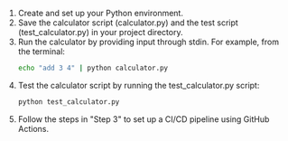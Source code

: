 1. Create and set up your Python environment.
2. Save the calculator script (calculator.py) and the test script (test_calculator.py) in your project directory.
3. Run the calculator by providing input through stdin. For example, from the terminal:
    ```bash
    echo "add 3 4" | python calculator.py

4. Test the calculator script by running the test_calculator.py script:
    ```bash
    python test_calculator.py

5. Follow the steps in "Step 3" to set up a CI/CD pipeline using GitHub Actions.
